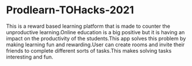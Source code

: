# Prodlearn-TOHacks-2021
This is a reward based learning platform that is made to counter the unproductive learning.Online education is a big positive but it is having an impact on the
productivity of the students.This app solves this problem by making learning fun and rewarding.User can create rooms and invite their friends to complete different
sorts of tasks.This makes solving tasks interesting and fun.

